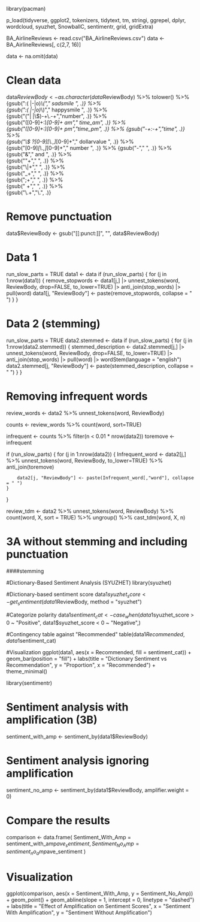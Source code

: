 library(pacman)

p_load(tidyverse, ggplot2, tokenizers, tidytext, tm, stringi, ggrepel, dplyr, wordcloud, syuzhet, SnowballC, sentimentr, grid, gridExtra)

BA_AirlineReviews <- read.csv("BA_AirlineReviews.csv")
data <- BA_AirlineReviews[, c(2,7, 16)] 

data <- na.omit(data)

# Clean data
data$ReviewBody <- as.character(data$ReviewBody)  %>% 
                            tolower() %>% 
                            {gsub(":( |-|o)*\\("," sadsmile ", .)} %>%     
                            {gsub(":( |-|o)*\\)"," happysmile ", .)} %>%  
                            {gsub("(\"| |\\$)-+\\.-+","number", .)} %>%    
                            {gsub("([0-9]+:)*[0-9]+ *am"," time_am", .)} %>%  
                            {gsub("([0-9]+:)*[0-9]+ *pm","time_pm", .)} %>% 
                            {gsub("-+:-+","time", .)} %>%                    
                            {gsub("\\$ ?[0-9]*[\\.,]*[0-9]+"," dollarvalue ", .)} %>%   
                            {gsub("[0-9]*[\\.,]*[0-9]+"," number ", .)} %>% 
                            {gsub("-"," ", .)} %>%                         
                            {gsub("&"," and ", .)} %>%                      
                            {gsub("\"+"," ", .)} %>%                    
                            {gsub("\\|+"," ", .)} %>%                      
                            {gsub("_+"," ", .)} %>%                        
                            {gsub(";+"," ", .)} %>%                      
                            {gsub(" +"," ", .)} %>%                         
  {gsub("\\.+","\\.", .)}

# Remove punctuation 
data$ReviewBody <- gsub("[[:punct:]]", "", data$ReviewBody)

# Data 1
run_slow_parts = TRUE
data1 <- data
if (run_slow_parts) { 
    for (j in 1:nrow(data1)) {
        remove_stopwords <- data1[j,] |> 
                                unnest_tokens(word, ReviewBody, drop=FALSE, to_lower=TRUE) |> 
                                anti_join(stop_words) |> 
                                pull(word)
        data1[j, "ReviewBody"] <- paste(remove_stopwords, collapse = " ")
    }
}

# Data 2 (stemming)
run_slow_parts = TRUE
data2.stemmed <- data
if (run_slow_parts) { 
    for (j in 1:nrow(data2.stemmed)) {
        stemmed_description <- data2.stemmed[j,] |> 
                                unnest_tokens(word, ReviewBody, drop=FALSE, to_lower=TRUE) |> 
                                anti_join(stop_words) |> 
                                pull(word) |> 
                                wordStem(language = "english")
        data2.stemmed[j, "ReviewBody"] <- paste(stemmed_description, collapse = " ")
    }
}


# Removing infrequent words
review_words <- data2 %>%
  unnest_tokens(word, ReviewBody)

counts <- review_words %>% 
  count(word, sort=TRUE) 

infrequent <- counts %>% 
  filter(n < 0.01 * nrow(data2))
toremove <- infrequent

if (run_slow_parts) {
    for (j in 1:nrow(data2)) {
        Infrequent_word <- data2[j,] %>% 
                          unnest_tokens(word, ReviewBody, to_lower=TRUE) %>% 
                          anti_join(toremove)
        
        data2[j, "ReviewBody"] <- paste(Infrequent_word[,"word"], collapse = " ")
    }
} 


review_tdm <- data2 %>%
  unnest_tokens(word, ReviewBody) %>%
  count(word, X, sort = TRUE) %>%
  ungroup() %>%
  cast_tdm(word, X, n)




# 3A without stemming and including punctuation


####stemming

#Dictionary-Based Sentiment Analysis (SYUZHET)
library(syuzhet)

#Dictionary-based sentiment score
data1$syuzhet_score <- get_sentiment(data1$ReviewBody, method = "syuzhet")

#Categorize polarity
data1$sentiment_cat <- case_when(
  data1$syuzhet_score > 0 ~ "Positive",
  data1$syuzhet_score < 0 ~ "Negative",)

#Contingency table against "Recommended"
table(data1$Recommended, data1$sentiment_cat)

#Visualization
ggplot(data1, aes(x = Recommended, fill = sentiment_cat)) +
  geom_bar(position = "fill") +
  labs(title = "Dictionary Sentiment vs Recommendation", y = "Proportion", x = "Recommended") +
  theme_minimal()



library(sentimentr)

# Sentiment analysis with amplification (3B)
sentiment_with_amp <- sentiment_by(data1$ReviewBody)

# Sentiment analysis ignoring amplification
sentiment_no_amp <- sentiment_by(data1$ReviewBody, amplifier.weight = 0)

# Compare the results
comparison <- data.frame(
  Sentiment_With_Amp = sentiment_with_amp$ave_sentiment,
  Sentiment_No_Amp = sentiment_no_amp$ave_sentiment
)

# Visualization
ggplot(comparison, aes(x = Sentiment_With_Amp, y = Sentiment_No_Amp)) +
  geom_point() +
  geom_abline(slope = 1, intercept = 0, linetype = "dashed") +
  labs(title = "Effect of Amplification on Sentiment Scores",
       x = "Sentiment With Amplification",
       y = "Sentiment Without Amplification")
